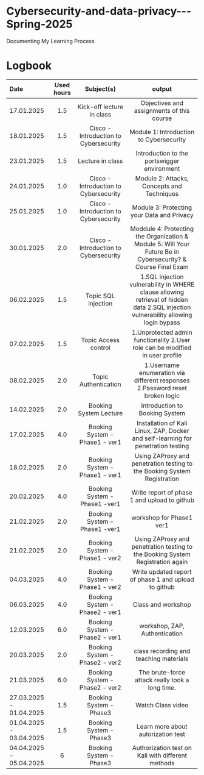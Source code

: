 # Cybersecurity-and-data-privacy---Spring-2025
Documenting My Learning Process

# Logbook


| Date  | Used hours | Subject(s) |  output |
| :---         |     :---:      |     :---:      |     :---:      |
| 17.01.2025 | 1.5 | Kick-off lecture in class  | Objectives and assignments of this course  |
| 18.01.2025 | 1.5 | Cisco - Introduction to Cybersecurity | Module 1: Introduction to Cybersecurity|
| 23.01.2025 | 1.5 | Lecture in class  | Introduction to the portswigger environment |
| 24.01.2025 | 1.0 | Cisco - Introduction to Cybersecurity  | Module 2: Attacks, Concepts and Techniques |
| 25.01.2025 | 1.0 | Cisco - Introduction to Cybersecurity  | Module 3: Protecting your Data and Privacy |
| 30.01.2025 | 2.0 | Cisco - Introduction to Cybersecurity  | Moddule 4: Protecting the Organization & Module 5: Will Your Future Be in Cybersecurity? & Course Final Exam |
| 06.02.2025 | 1.5 | Topic SQL injection  | 1.SQL injection vulnerability in WHERE clause allowing retrieval of hidden data 2.SQL injection vulnerability allowing login bypass   |
| 07.02.2025 | 1.5 | Topic Access control  | 1.Unprotected admin functionality 2.User role can be modified in user profile   |
| 08.02.2025 | 2.0 | Topic Authentication  | 1.Username enumeration via different responses 2.Password reset broken logic   |
| 14.02.2025 | 2.0 | Booking System Lecture  | Introduction to Booking System   |
| 17.02.2025 | 4.0 | Booking System - Phase1 - ver1  |  Installation of Kali Linux, ZAP, Docker and self-learning for penetration testing |
| 18.02.2025 | 2.0 | Booking System - Phase1 - ver1 |  Using ZAProxy and penetration testing to the Booking System Registration |
| 20.02.2025 | 4.0 | Booking System - Phase1 -ver1 |  Write report of phase 1 and upload to github |
| 21.02.2025 | 2.0 | Booking System - Phase1 -ver1 |  workshop for Phase1 ver1 |
| 21.02.2025 | 2.0 | Booking System - Phase1 - ver2 |  Using ZAProxy and penetration testing to the Booking System Registration again |
| 04.03.2025 | 4.0 | Booking System - Phase1 - ver2 |  Write updated report of phase 1 and upload to github |
| 06.03.2025 | 4.0 | Booking System - Phase2 - ver1  | Class and workshop |
| 12.03.2025 | 6.0 | Booking System - Phase2 - ver1  | workshop, ZAP, Authentication |
| 20.03.2025 | 2.0 | Booking System - Phase2 - ver2  | class recording and teaching materials |
| 21.03.2025 | 6.0 | Booking System - Phase2 - ver2  | The brute-force attack really took a long time. |
| 27.03.2025 - 01.04.2025 | 1.5 | Booking System - Phase3  | Watch Class video |
| 01.04.2025 - 03.04.2025 | 1.5 | Booking System - Phase3  | Learn more about autorization test |
| 04.04.2025 - 05.04.2025 | 6 | Booking System - Phase3  | Authorization test on Kali with different methods |

